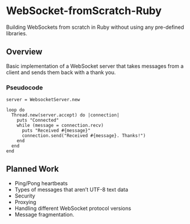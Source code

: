 # WebSocket-fromScratch-Ruby
Building WebSockets from scratch in Ruby without using any pre-defined libraries.

## Overview
Basic implementation of a WebSocket server that takes messages from a client and sends them back with a thank you.

### Pseudocode

```
server = WebsocketServer.new

loop do
  Thread.new(server.accept) do |connection|
    puts "Connected"
    while (message = connection.recv)
      puts "Received #{message}"
      connection.send("Received #{message}. Thanks!")
    end
  end
end
```

## Planned Work
- Ping/Pong heartbeats
- Types of messages that aren’t UTF-8 text data
- Security
- Proxying
- Handling different WebSocket protocol versions
- Message fragmentation.